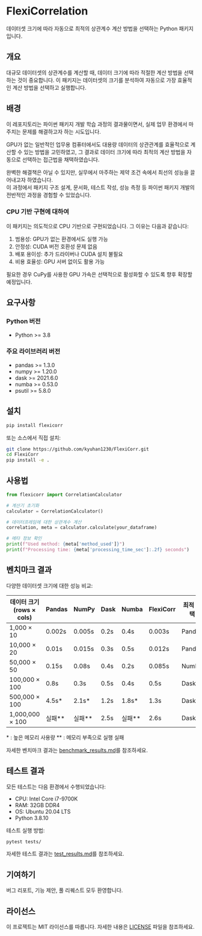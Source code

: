 # FlexiCorrelation

데이터셋 크기에 따라 자동으로 최적의 상관계수 계산 방법을 선택하는 Python 패키지입니다.

## 개요

대규모 데이터셋의 상관계수를 계산할 때, 데이터 크기에 따라 적절한 계산 방법을 선택하는 것이 중요합니다. 이 패키지는 데이터셋의 크기를 분석하여 자동으로 가장 효율적인 계산 방법을 선택하고 실행합니다.

## 배경
이 레포지토리는 파이썬 패키지 개발 학습 과정의 결과물이면서, 
실제 업무 환경에서 마주치는 문제를 해결하고자 하는 시도입니다. 

GPU가 없는 일반적인 업무용 컴퓨터에서도 대용량 데이터의 상관관계를 효율적으로 계산할 수 있는 방법을 고민하였고, 
그 결과로 데이터 크기에 따라 최적의 계산 방법을 자동으로 선택하는 접근법을 채택하였습니다.

완벽한 해결책은 아닐 수 있지만, 실무에서 마주하는 제약 조건 속에서 최선의 성능을 끌어내고자 하였습니다.<br>
이 과정에서 패키지 구조 설계, 문서화, 테스트 작성, 성능 측정 등 파이썬 패키지 개발의 전반적인 과정을 경험할 수 있었습니다.

### CPU 기반 구현에 대하여
이 패키지는 의도적으로 CPU 기반으로 구현되었습니다. 그 이유는 다음과 같습니다:
1. 범용성: GPU가 없는 환경에서도 실행 가능
2. 안정성: CUDA 버전 호환성 문제 없음
3. 배포 용이성: 추가 드라이버나 CUDA 설치 불필요
4. 비용 효율성: GPU 서버 없이도 활용 가능

필요한 경우 CuPy를 사용한 GPU 가속은 선택적으로 활성화할 수 있도록 향후 확장할 예정입니다.

## 요구사항

### Python 버전
- Python >= 3.8

### 주요 라이브러리 버전
- pandas >= 1.3.0
- numpy >= 1.20.0
- dask >= 2021.6.0
- numba >= 0.53.0
- psutil >= 5.8.0

## 설치

```bash
pip install flexicorr
```

또는 소스에서 직접 설치:

```bash
git clone https://github.com/kyuhan1230/FlexiCorr.git
cd FlexiCorr
pip install -e .
```

## 사용법

```python
from flexicorr import CorrelationCalculator

# 계산기 초기화
calculator = CorrelationCalculator()

# 데이터프레임에 대한 상관계수 계산
correlation, meta = calculator.calculate(your_dataframe)

# 메타 정보 확인
print(f"Used method: {meta['method_used']}")
print(f"Processing time: {meta['processing_time_sec']:.2f} seconds")
```

## 벤치마크 결과

다양한 데이터셋 크기에 대한 성능 비교:

| 데이터 크기 (rows × cols) | Pandas | NumPy | Dask | Numba | FlexiCorr | 최적 선택 |
|---------------------------|--------|-------|------|-------|----------|-----------|
| 1,000 × 10 | 0.002s | 0.005s | 0.2s | 0.4s | 0.003s | Pandas |
| 10,000 × 20 | 0.01s | 0.015s | 0.3s | 0.5s | 0.012s | Pandas |
| 50,000 × 50 | 0.15s | 0.08s | 0.4s | 0.2s | 0.085s | NumPy |
| 100,000 × 100 | 0.8s | 0.3s | 0.5s | 0.4s | 0.5s | Dask |
| 500,000 × 100 | 4.5s* | 2.1s* | 1.2s | 1.8s* | 1.3s | Dask |
| 1,000,000 × 100 | 실패** | 실패** | 2.5s | 실패** | 2.6s | Dask |

\* : 높은 메모리 사용량
\** : 메모리 부족으로 실행 실패

자세한 벤치마크 결과는 [benchmark_results.md](docs/benchmark_results.md)를 참조하세요.

## 테스트 결과

모든 테스트는 다음 환경에서 수행되었습니다:
- CPU: Intel Core i7-9700K
- RAM: 32GB DDR4
- OS: Ubuntu 20.04 LTS
- Python 3.8.10

테스트 실행 방법:
```bash
pytest tests/
```

자세한 테스트 결과는 [test_results.md](docs/test_results.md)를 참조하세요.

## 기여하기

버그 리포트, 기능 제안, 풀 리퀘스트 모두 환영합니다.

## 라이선스

이 프로젝트는 MIT 라이선스를 따릅니다. 자세한 내용은 [LICENSE](LICENSE) 파일을 참조하세요.
